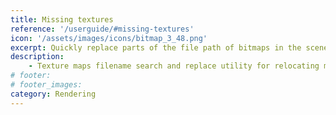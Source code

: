```yaml
---
title: Missing textures
reference: '/userguide/#missing-textures'
icon: '/assets/images/icons/bitmap_3_48.png'
excerpt: Quickly replace parts of the file path of bitmaps in the scene.
description:
    - Texture maps filename search and replace utility for relocating missing files and updating the path.
# footer:
# footer_images:
category: Rendering
---
```


